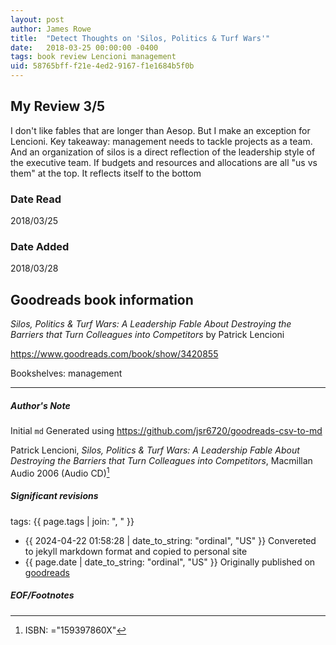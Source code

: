 ```yaml
---
layout: post
author: James Rowe
title:  "Detect Thoughts on 'Silos, Politics & Turf Wars'"
date:   2018-03-25 00:00:00 -0400
tags: book review Lencioni management
uid: 58765bff-f21e-4ed2-9167-f1e1684b5f0b
---
```


<!-- highly dependent on how you personally use jekyll templates, and how you want this to show up -->
<!-- escape any jekyll keys with double brackets -->

## My Review 3/5

I don't like fables that are longer than Aesop. But I make an exception for Lencioni. Key takeaway: management needs to tackle projects as a team. And an organization of silos is a direct reflection of the leadership style of the executive team. If budgets and resources and allocations are all "us vs them" at the top. It reflects itself to the bottom

### Date Read
2018/03/25

### Date Added
2018/03/28

## Goodreads book information

*Silos, Politics & Turf Wars: A Leadership Fable About Destroying the Barriers that Turn Colleagues into Competitors* by Patrick Lencioni

https://www.goodreads.com/book/show/3420855

Bookshelves: management

---

##### Author's Note

Initial `md` Generated using https://github.com/jsr6720/goodreads-csv-to-md

Patrick Lencioni, *Silos, Politics & Turf Wars: A Leadership Fable About Destroying the Barriers that Turn Colleagues into Competitors*,  Macmillan Audio 2006 (Audio CD)[^1]

##### Significant revisions

tags: {{ page.tags | join: ", " }} <!-- todo move this somewhere -->

- {{ 2024-04-22 01:58:28 | date_to_string: "ordinal", "US" }} Convereted to jekyll markdown format and copied to personal site
- {{ page.date | date_to_string: "ordinal", "US" }} Originally published on [goodreads](https://www.goodreads.com)

##### EOF/Footnotes

[^1]: ISBN: ="159397860X"